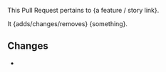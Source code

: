 This Pull Request pertains to {a feature / story link}.

It {adds/changes/removes} {something}.

## Changes

-
